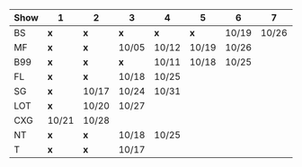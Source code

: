 
| Show | 1    | 2    | 3    | 4    | 5    | 6    | 7    | 8    | 9    | 10   | 11   | 12   | 13   | 14   | 15   | 16   | 17   | 18   | 19   | 20   | 21   | 22   | 23   |
|------|------|------|------|------|------|------|------|------|------|------|------|------|------|------|------|------|------|------|------|------|------|------|------|
| BS   | **x** | **x** | **x** | **x** | **x** | 10/19 | 10/26 | | | | | | | | | | | | | | | | |
| MF   | **x** | **x** | 10/05 | 10/12 | 10/19 | 10/26 | | | | | | | | | | | | | | | | |
| B99  | **x** | **x** | **x** | 10/11 | 10/18 | 10/25 | | | | | | | | | | | | | | | | | |
| FL   | **x** | **x** | 10/18 | 10/25 | | | | | | | | | | | | | | | | | | | |
| SG   | **x** | 10/17 | 10/24 | 10/31 | | | | | | | | | | | | | | | | | | | |
| LOT  | **x** | 10/20 | 10/27 | | | | | | | | | | | | | | | | | | | | |
| CXG  | 10/21 | 10/28 | | | | | | | | | | | | | | | | | | | | | |
| NT   | **x** | **x** | 10/18 | 10/25 | | | | | | | | | | | | | | | | | | | |
| T    | **x** | **x** | 10/17 | | | | | | | | | | | | | | | | | | | | |
